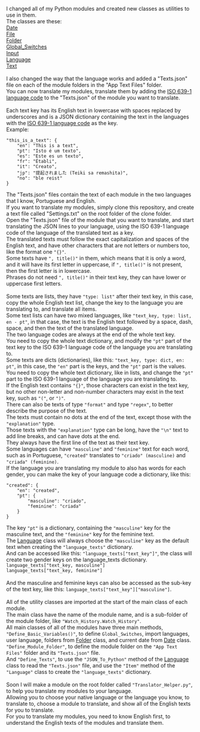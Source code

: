 I changed all of my Python modules and created new classes as utilities to use in them.<br>
The classes are these:<br>
[Date](https://github.com/Stake2/Python/blob/main/Modules/Date/__init__.py)<br>
[File](https://github.com/Stake2/Python/blob/main/Modules/File/__init__.py)<br>
[Folder](https://github.com/Stake2/Python/blob/main/Modules/Folder/__init__.py)<br>
[Global_Switches](https://github.com/Stake2/Python/blob/main/Modules/Global_Switches/__init__.py)<br>
[Input](https://github.com/Stake2/Python/blob/main/Modules/Input/__init__.py)<br>
[Language](https://github.com/Stake2/Python/blob/main/Modules/Language/__init__.py)<br>
[Text](https://github.com/Stake2/Python/blob/main/Modules/Text/__init__.py)<br>
<br>
I also changed the way that the language works and added a "Texts.json" file on each of the module folders in the "App Text Files" folder.<br>
You can now translate my modules, translate them by adding the [ISO 639-1 language code](https://en.wikipedia.org/wiki/List_of_ISO_639-1_codes) to the "Texts.json" of the module you want to translate.<br>
<br>
Each text key has its English text in lowercase with spaces replaced by underscores and is a JSON dictionary containing the text in the languages with the [ISO 639-1 language code](https://en.wikipedia.org/wiki/List_of_ISO_639-1_codes) as the key.<br>
Example:
```
"this_is_a_text": {
	"en": "This is a text",
	"pt": "Isto é um texto",
	"es": "Este es un texto",
	"fr": "Établi",
	"it": "Creato",
	"jp": "提起されました (Teiki sa remashita)",
	"no": "ble reist"
}
```
The "Texts.json" files contain the text of each module in the two languages that I know, Portuguese and English.<br>
If you want to translate my modules, simply clone this repository, and create a text file called "Settings.txt" on the root folder of the clone folder.<br>
Open the "Texts.json" file of the module that you want to translate, and start translating the JSON lines to your language, using the ISO 639-1 language code of the language of the translated text as a key.<br>
The translated texts must follow the exact capitalization and spaces of the English text, and have other characters that are not letters or numbers too, like the format one `"{}"`.<br>
Some texts have `", title()"` in them, which means that it is only a word, and it will have its first letter in uppercase, if `", title()"` is not present, then the first letter is in lowercase.<br>
Phrases do not need `", title()"` in their text key, they can have lower or uppercase first letters.<br>
<br>
Some texts are lists, they have `"type: list"` after their text key, in this case, copy the whole English text list, change the key to the language you are translating to, and translate all items.<br>
Some text lists can have two mixed languages, like `"text_key, type: list, en - pt"`, in that case, the text is the English text followed by a space, dash, space, and then the text of the translated language.<br>
The two language codes are always at the end of the whole text key.<br>
You need to copy the whole text dictionary, and modify the `"pt"` part of the text key to the ISO 639-1 language code of the language you are translating to.<br>
Some texts are dicts (dictionaries), like this: `"text_key, type: dict, en: pt"`, in this case, the `"en"` part is the keys, and the `"pt"` part is the values.<br>
You need to copy the whole text dictionary, like in lists, and change the `"pt"` part to the ISO 639-1 language of the language you are translating to.<br>
If the English text contains `"{}"`, those characters can exist in the text key, but no other non-letter and non-number characters may exist in the text key, such as `"("`, or `")"`.<br>
There can also be texts of type `"format"` and type `"regex"`, to better describe the purpose of the text.<br>
The texts must contain no dots at the end of the text, except those with the `"explanation"` type.<br>
Those texts with the `"explanation"` type can be long, have the `"\n"` text to add line breaks, and can have dots at the end.<br>
They always have the first line of the text as their text key.<br>
Some languages can have `"masculine"` and `"feminine"` text for each word, such as in Portuguese, `"created"` translates to `"criado" (masculine)` and `"criada" (feminine)`.<br>
If the language you are translating my module to also has words for each gender, you can make the key of your language code a dictionary, like this:<br>
```
"created": {
	"en": "created",
	"pt": {
		"masculine": "criado",
		"feminine": "criada"
	}
}
```
The key `"pt"` is a dictionary, containing the `"masculine"` key for the masculine text, and the `"feminine"` key for the feminine text.<br>
The [Language](https://github.com/Stake2/Python/blob/main/Modules/Language/__init__.py) class will always choose the `"masculine"` key as the default text when creating the `"language_texts"` dictionary.<br>
And can be accessed like this: `"language_texts["text_key"]"`, the class will create two gender keys on the language_texts dictionary.<br>
`language_texts["text_key, masculine"]`<br>
`language_texts["text_key, feminine"]`<br>
<br>
And the masculine and feminine keys can also be accessed as the sub-key of the text key, like this: `language_texts["text_key"]["masculine"]`.<br>
<br>
All of the utility classes are imported at the start of the main class of each module.<br>
The main class have the name of the module name, and is a sub-folder of the module folder, like `"Watch_History.Watch_History"`.<br>
All main classes of all of the modules have three main methods, `"Define_Basic_Variables()"`, to define `Global_Switches`, import languages, user language, folders from [Folder](https://github.com/Stake2/Python/blob/main/Modules/Folder/__init__.py) class, and current date from [Date](https://github.com/Stake2/Python/blob/main/Modules/Date/__init__.py) class.<br>
`"Define_Module_Folder"`, to define the module folder on the `"App Text Files"` folder and its `"Texts.json"` file.<br>
And `"Define_Texts"`, to use the `"JSON_To_Python"` method of the [Language](https://github.com/Stake2/Python/blob/main/Modules/Language/__init__.py) class to read the `"Texts.json"` file, and use the `"Item"` method of the `"Language"` class to create the `"language_texts"` dictionary.<br>
<br>
Soon I will make a module on the root folder called `"Translator_Helper.py"`, to help you translate my modules to your language.<br>
Allowing you to choose your native language or the language you know, to translate to, choose a module to translate, and show all of the English texts for you to translate.<br>
For you to translate my modules, you need to know English first, to understand the English texts of the modules and translate them.<br>